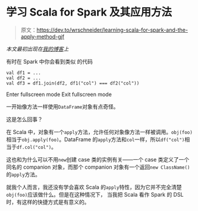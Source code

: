 # 学习 Scala for Spark 及其应用方法

> 原文：<https://dev.to/wrschneider/learning-scala-for-spark-and-the-apply-method-gjf>

*本文最初出现在[我的博客](http://wrschneider.github.io/2017/12/12/scala-spark-apply.html)上*

有时在 Spark 中你会看到类似
的代码

```
val df1 = ...
val df2 = ...
val df3 = df1.join(df2, df1("col") === df2("col")) 
```

Enter fullscreen mode Exit fullscreen mode

一开始像方法一样使用`DataFrame`对象有点奇怪。

这是怎么回事？

在 Scala 中，对象有一个`apply`方法，允许任何对象像方法一样被调用。`obj(foo)`相当于`obj.apply(foo)`。DataFrame 的`apply`方法和`col`一样，所以`df("col")`相当于`df.col("col")`。

这也和为什么可以不用`new`创建 case 类的实例有关——一个 case 类定义了一个同名的 companion 对象，而那个
companion 对象有一个返回`new ClassName()`的`apply`方法。

就我个人而言，我还没有学会喜欢 Scala 的`apply`特性，因为它并不完全清楚`obj(foo)`应该做什么。但是在这种情况下，
当我把 Scala 看作 Spark 的 DSL 时，有这样的快捷方式是有意义的。